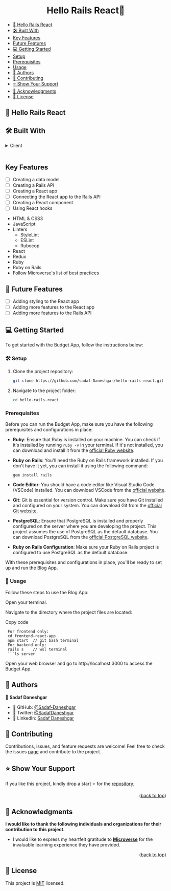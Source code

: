 <h1 align="center">Hello Rails React👋</h1>

- [👋 Hello Rails React](#about-project)
- [🛠 Built With](#built-with)
- [Key Features](#key-features)
- [Future Features](#future-features)
- [💻 Getting Started](#getting-started)
- [Setup](#setup)
- [Prerequisites](#prerequisites)
- [Usage](#usage)
- [👥 Authors](#authors)
- [🤝 Contributing](#contributing)
- [⭐️ Show Your Support](#support)
- [🙏 Acknowledgments ](#-acknowledgments-) 
- [📜 License](#license)

## 👋 Hello Rails React <a name="about-project"></a>

## 🛠 Built With <a name="built-with"></a>

<details>
  <summary>Client</summary>
  <ul>
    <li><a href="https://developer.mozilla.org/en-US/docs/Web/HTML">HTML</a></li>
  </ul>
  <ul>
    <li><a href="https://developer.mozilla.org/en-US/docs/Web/CSS">CSS3</a></li>
  </ul>
  <ul>
    <li><a href="https://developer.mozilla.org/es/docs/Web/JavaScript">JavaScript</a></li>
  </ul>
  <ul>
    <li><a href="https://react.dev/">React</a></li>
  </ul>
  <ul>
    <li><a href="https://redux-toolkit.js.org/">Redux</a></li>
  </ul>
  <ul>
    <li><a href="https://rubyonrails.org/">Ruby on Rails</a></li>
  </ul>
</details>

<br>

##  Key Features <a name="key-features"></a>

- [ ] Creating a data model
- [ ] Creating a Rails API
- [ ] Creating a React app
- [ ] Connecting the React app to the Rails API
- [ ] Creating a React component
- [ ] Using React hooks

<ul>
  <li>HTML & CSS3</li>
  <li>JavaScript</li>
  <li>Linters
    <ul>
      <li>StyleLint</li>
      <li>ESLint</li>
      <li>Rubocop</li>
    </ul>
  </li>
  <li>React</li>
  <li>Redux</li>
  <li>Ruby</li>
  <li>Ruby on Rails</li>
  <li>Follow Microverse's list of best practices</li>
</ul>

## 🔭 Future Features <a name="future-features"></a>

- [ ] Adding styling to the React app
- [ ] Adding more features to the React app
- [ ] Adding more features to the Rails API

## 💻 Getting Started <a name="getting-started"></a>

To get started with the Budget App, follow the instructions below:

### 🛠 Setup <a name="setup"></a>

1. Clone the project repository:

   ```bash
   git clone https://github.com/sadaf-Daneshgar/hello-rails-react.git
    ```
2. Navigate to the project folder:

   ```bash
   cd hello-rails-react
   ```
### Prerequisites <a name="prerequisites"></a>
Before you can run the Budget App, make sure you have the following prerequisites and configurations in place:

- **Ruby**: Ensure that Ruby is installed on your machine. You can check if it's installed by running `ruby -v` in your terminal. If it's not installed, you can download and install it from the [official Ruby website](https://www.ruby-lang.org/en/documentation/installation/).

- **Ruby on Rails**: You'll need the Ruby on Rails framework installed. If you don't have it yet, you can install it using the following command:
  ```
  gem install rails
  ```

- **Code Editor**: You should have a code editor like Visual Studio Code (VSCode) installed. You can download VSCode from the [official website](https://code.visualstudio.com/).

- **Git**: Git is essential for version control. Make sure you have Git installed and configured on your system. You can download Git from the [official Git website](https://git-scm.com/downloads).

- **PostgreSQL**: Ensure that PostgreSQL is installed and properly configured on the server where you are developing the project. This project assumes the use of PostgreSQL as the default database. You can download PostgreSQL from the [official PostgreSQL website](https://www.postgresql.org/download/).

- **Ruby on Rails Configuration**: Make sure your Ruby on Rails project is configured to use PostgreSQL as the default database.

With these prerequisites and configurations in place, you'll be ready to set up and run the Blog App.

### 📖 Usage <a name="usage"></a>
Follow these steps to use the Blog App:

Open your terminal.

Navigate to the directory where the project files are located:

Copy code
```
 For frontend only:
 cd frontend-react-app
 npm start  // git bash terminal
 For backend only:
 rails s    // wsl terminal
 ```ls server
```
Open your web browser and go to http://localhost:3000 to access the Budget App.

## 👥 Authors <a name="authors"></a>

👤 **Sadaf Daneshgar**

- 👤 GitHub: [@Sadaf-Daneshgar](https://github.com/sadaf-Daneshgar)
- 👤 Twitter: [@SadafDaneshgar](https://twitter.com/SadafDaneshgar)
- 👤 LinkedIn: [Sadaf Daneshgar](https://www.linkedin.com/in/sadaf-daneshgar-2002saba/)


## 🤝 Contributing <a name="contributing"></a>

Contributions, issues, and feature requests are welcome! 
Feel free to check the issues [page](https://github.com/sadaf-Daneshgar/hello-rails-react/issues) and contribute to the project.

## ⭐️ Show Your Support <a name="support"></a>
If you like this project, kindly drop a start ⭐️ for the [repository](https://github.com/sadaf-Daneshgar/hello-rails-react);

<p align="right">(<a href="#readme-top">back to top</a>)</p>

## 🙏 Acknowledgments <a name="acknowledgements"></a>

**I would like to thank the following individuals and organizations for their contribution to this project.**

- I would like to express my heartfelt gratitude to [**Microverse**](https://www.microverse.org/?grsf=mohammad-a-nbtazu) for the invaluable learning experience they have provided.

<p align="right">(<a href="#readme-top">back to top</a>)</p>

## 📜 License <a name="license"></a>
This project is [MIT](./LICENSE) licensed.
